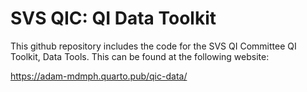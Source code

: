 # SVS QIC: QI Data Toolkit

This github repository includes the code for the SVS QI Committee QI Toolkit, Data Tools. This can be found at the following website:

<https://adam-mdmph.quarto.pub/qic-data/>
